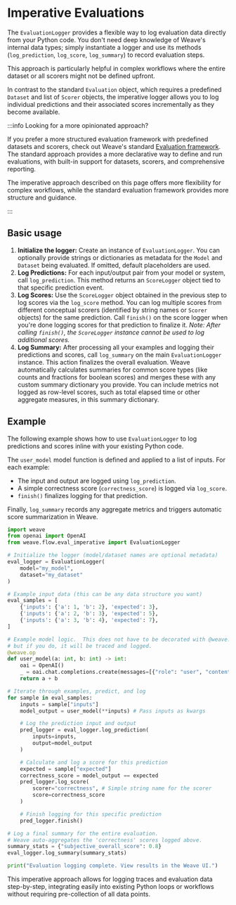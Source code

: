 # Imperative Evaluations

The `EvaluationLogger` provides a flexible way to log evaluation data directly from your Python code. You don't need deep knowledge of Weave's internal data types; simply instantiate a logger and use its methods (`log_prediction`, `log_score`, `log_summary`) to record evaluation steps.

This approach is particularly helpful in complex workflows where the entire dataset or all scorers might not be defined upfront.

In contrast to the standard `Evaluation` object, which requires a predefined `Dataset` and list of `Scorer` objects, the imperative logger allows you to log individual predictions and their associated scores incrementally as they become available.

:::info Looking for a more opinionated approach?

If you prefer a more structured evaluation framework with predefined datasets and scorers, check out Weave's standard [Evaluation framework](../core-types/evaluations.md). The standard approach provides a more declarative way to define and run evaluations, with built-in support for datasets, scorers, and comprehensive reporting.

The imperative approach described on this page offers more flexibility for complex workflows, while the standard evaluation framework provides more structure and guidance.

:::

## Basic usage

1.  **Initialize the logger:** Create an instance of `EvaluationLogger`. You can optionally provide strings or dictionaries as metadata for the `Model` and `Dataset` being evaluated. If omitted, default placeholders are used.
2.  **Log Predictions:** For each input/output pair from your model or system, call `log_prediction`. This method returns an `ScoreLogger` object tied to that specific prediction event.
3.  **Log Scores:** Use the `ScoreLogger` object obtained in the previous step to log scores via the `log_score` method. You can log multiple scores from different conceptual scorers (identified by string names or `Scorer` objects) for the same prediction. Call `finish()` on the score logger when you're done logging scores for that prediction to finalize it. _Note: After calling `finish()`, the `ScoreLogger` instance cannot be used to log additional scores._
4.  **Log Summary:** After processing all your examples and logging their predictions and scores, call `log_summary` on the main `EvaluationLogger` instance. This action finalizes the overall evaluation. Weave automatically calculates summaries for common score types (like counts and fractions for boolean scores) and merges these with any custom summary dictionary you provide. You can include metrics not logged as row-level scores, such as total elapsed time or other aggregate measures, in this summary dictionary.

## Example

The following example shows how to use `EvaluationLogger` to log predictions and scores inline with your existing Python code.

The `user_model` model function is defined and applied to a list of inputs. For each example:

- The input and output are logged using `log_prediction`.
- A simple correctness score (`correctness_score`) is logged via `log_score`.
- `finish()` finalizes logging for that prediction.

Finally, `log_summary` records any aggregate metrics and triggers automatic score summarization in Weave.

```python
import weave
from openai import OpenAI
from weave.flow.eval_imperative import EvaluationLogger

# Initialize the logger (model/dataset names are optional metadata)
eval_logger = EvaluationLogger(
    model="my_model",
    dataset="my_dataset"
)

# Example input data (this can be any data structure you want)
eval_samples = [
    {'inputs': {'a': 1, 'b': 2}, 'expected': 3},
    {'inputs': {'a': 2, 'b': 3}, 'expected': 5},
    {'inputs': {'a': 3, 'b': 4}, 'expected': 7},
]

# Example model logic.  This does not have to be decorated with @weave.op,
# but if you do, it will be traced and logged.
@weave.op
def user_model(a: int, b: int) -> int:
    oai = OpenAI()
    _ = oai.chat.completions.create(messages=[{"role": "user", "content": f"What is {a}+{b}?"}], model="gpt-4o-mini")
    return a + b

# Iterate through examples, predict, and log
for sample in eval_samples:
    inputs = sample["inputs"]
    model_output = user_model(**inputs) # Pass inputs as kwargs

    # Log the prediction input and output
    pred_logger = eval_logger.log_prediction(
        inputs=inputs,
        output=model_output
    )

    # Calculate and log a score for this prediction
    expected = sample["expected"]
    correctness_score = model_output == expected
    pred_logger.log_score(
        scorer="correctness", # Simple string name for the scorer
        score=correctness_score
    )

    # Finish logging for this specific prediction
    pred_logger.finish()

# Log a final summary for the entire evaluation.
# Weave auto-aggregates the 'correctness' scores logged above.
summary_stats = {"subjective_overall_score": 0.8}
eval_logger.log_summary(summary_stats)

print("Evaluation logging complete. View results in the Weave UI.")

```

This imperative approach allows for logging traces and evaluation data step-by-step, integrating easily into existing Python loops or workflows without requiring pre-collection of all data points.
